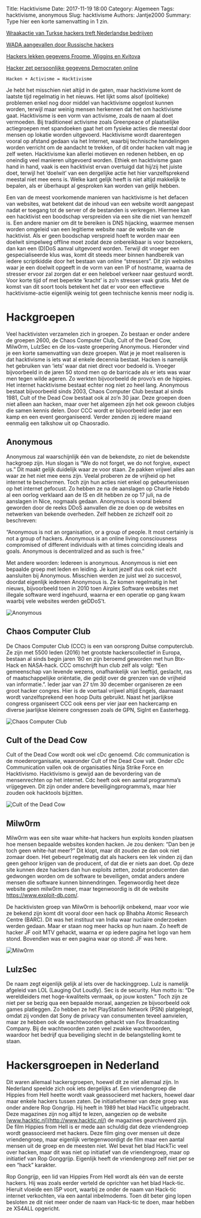 Title: Hacktivisme
Date: 2017-11-19 18:00
Category: Algemeen
Tags: hacktivisme, anonymous
Slug: hacktivisme
Authors: Jantje2000
Summary: Type hier een korte samenvatting in 1 zin.

[Wraakactie van Turkse hackers treft Nederlandse bedrijven](http://nos.nl/artikel/2162995-wraakactie-van-turkse-hackers-treft-nederlandse-bedrijven.html)

[WADA aangevallen door Russische hackers](http://nos.nl/artikel/2131887-wada-aangevallen-door-russische-hackers.html)

[Hackers lekken gegevens Froome, Wiggins en Kvitova](http://nos.nl/artikel/2132261-hackers-lekken-gegevens-froome-wiggins-en-kvitova.html)

[Hacker zet persoonlijke gegevens Democraten online](http://nos.nl/artikel/2125476-hacker-zet-persoonlijke-gegevens-democraten-online.html)

`Hacken + Activisme = Hacktivisme`

Je hebt het misschien niet altijd in de gaten, maar hacktivisme komt de laatste tijd regelmatig in het nieuws. Het lijkt soms alsof (politieke) problemen enkel nog door middel van hacktivisme opgelost kunnen worden, terwijl maar weinig mensen herkennen dat het om hacktivisme gaat. Hacktivisme is een vorm van activisme, zoals de naam al doet vermoeden. Bij traditioneel activisme zoals Greenpeace of plaatselijke actiegroepen met spandoeken gaat het om fysieke acties die meestal door mensen op lokatie worden uitgevoerd. Hacktivisme wordt daarentegen vooral op afstand gedaan via het Internet, waarbij technische handelingen worden verricht om de aandacht te trekken, of dit onder hacken valt mag je zelf weten. Hacktivisme kan allerlei motieven en redenen hebben, en op oneindig veel manieren uitgevoerd worden. Ethiek en hacktivisme gaan hand in hand, vaak is een hacktivist ervan overtuigd dat hij/zij het juiste doet, terwijl het ‘doelwit’ van een dergelijke actie het hier vanzelfsprekend meestal niet mee eens is. Welke kant gelijk heeft is niet altijd makkelijk te bepalen, als er überhaupt al gesproken kan worden van gelijk hebben.

Een van de meest voorkomende manieren van hacktivisme is het defacen van websites, wat betekent dat de inhoud van een website wordt aangepast nadat er toegang tot de server of de bestanden is verkregen. Hiermee kan een hacktivist een boodschap verspreiden via een site die niet van hemzelf is.  Een andere manier om dit te bereiken is DNS hijacking, waarmee mensen worden omgeleid van een legitieme website naar de website van de hacktivist. Als er geen boodschap verspreid hoeft te worden maar een doelwit simpelweg offline moet zodat deze onbereikbaar is voor bezoekers, dan kan een (D)DoS aanval uitgevoerd worden. Terwijl dit vroeger een gespecialiseerde klus was, komt dit steeds meer binnen handbereik van iedere scriptkiddie door het bestaan van online “stressers”. Dit zijn websites waar je een doelwit opgeeft in de vorm van een IP of hostname, waarna de stresser ervoor zal zorgen dat er een heleboel verkeer naar gestuurd wordt. Voor korte tijd of met beperkte ‘kracht’ is zo’n stresser vaak gratis. Met de komst van dit soort tools betekent het dat er voor een effectieve hacktivisme-actie eigenlijk weinig tot geen technische kennis meer nodig is.

# Hackgroepen

Veel hacktivisten verzamelen zich in groepen. Zo bestaan er onder andere de groepen 2600, de Chaos Computer Club, Cult of the Dead Cow, Milw0rm, LulzSec en de los-vaste groepering Anonymous. Hieronder vind je een korte samenvatting van deze groepen. Wat je je moet realiseren is dat hacktivisme is iets wat al enkele decennia bestaat. Hacken is namelijk het gebruiken van ‘iets’ waar dat niet direct voor bedoeld is. Vroeger bijvoorbeeld in de jaren 50 stond men op de barricade als er iets was waar men tegen wilde ageren. Zo werkten bijvoorbeeld de provo’s en de hippies. Het internet hacktivisme bestaat echter nog niet zo heel lang. Anonymous bestaat bijvoorbeeld sinds 2003, Chaos Computer Club bestaat al sinds 1981, Cult of the Dead Cow bestaat ook al zo’n 30 jaar. Deze groepen doen niet alleen aan hacken, maar over het algemeen zijn het ook gewoon clubjes die samen kennis delen. Door CCC wordt er bijvoorbeeld ieder jaar een kamp en een event georganiseerd. Verder zenden zij iedere maand eenmalig een talkshow uit op Chaosradio.

## Anonymous

Anonymous zal waarschijnlijk één van de bekendste, zo niet de bekendste hackgroep zijn. Hun slogan is “We do not forget, we do not forgive, expect us.” Dit maakt gelijk duidelijk waar ze voor staan. Ze pakken vrijwel alles aan waar ze het niet mee eens zijn. Veelal proberen ze de vrijheid op het internet te beschermen. Toch zijn hun acties niet enkel op gebeurtenissen op het internet gefocust. Zo hebben ze na de aanslagen op Charlie Hebdo al een oorlog verklaard aan de IS en dit hebben ze op 17 juli, na de aanslagen in Nice, nogmaals gedaan. Anonymous is vooral bekend geworden door de reeks DDoS aanvallen die ze doen op de websites en netwerken van bekende overheden. Zelf hebben ze zichzelf ooit zo beschreven:

“Anonymous is not an organisation, or a group of people. It most certainly is not a group of hackers. Anonymous is an online living consciousness compromised of different individuals with at times coinciding ideals and goals. Anonymous is decentralized and as such is free.”

Met andere woorden: Iedereen is anonymous. Anonymous is niet een bepaalde groep met leden en leiding. Je kunt jezelf dus ook niet echt aansluiten bij Anonymous. Misschien werden ze juist wel zo succesvol, doordat eigenlijk iedereen Anonymous is. Ze komen regelmatig in het nieuws, bijvoorbeeld toen in 2010 toen Airplex Software websites met illegale software werd ingehuurd, waarna er een operatie op gang kwam waarbij vele websites werden geDDoS’t.

![Anonymous](images/anonymous-2.jpg)

## Chaos Computer Club

De Chaos Computer Club (CCC) is een van oorsprong Duitse computerclub. Ze zijn met 5500 leden (2016) het grootste hackerscollectief in Europa, bestaan al sinds begin jaren ’80 en zijn beroemd geworden met hun Btx-Hack en NASA-hack. CCC omschrijft hun club zelf als volgt: “Een gemeenschap van levende wezens, onafhankelijk van leeftijd, geslacht, ras of maatschappelijke oriëntatie, die gedijt over de grenzen van de vrijheid van informatie.”. Ieder jaar van 27 t/m 30 december organiseren ze een groot hacker congres. Hier is de voertaal vrijwel altijd Engels, daarnaast wordt vanzelfsprekend een hoop Duits gebruikt. Naast het jaarlijkse congress organiseert CCC ook eens per vier jaar een hackercamp en diverse jaarlijkse kleinere congressen zoals de GPN, SigInt en Easterhegg.

![Chaos Computer Club](images/chaos-computer-club.jpg)

## Cult of the Dead Cow

Cult of the Dead Cow wordt ook wel cDc genoemd. Cdc communication is de moederorganisatie, waaronder Cult of the Dead Cow valt. Onder cDc Communication vallen ook de organisaties Ninja Strike Force en Hacktivismo. Hacktivismo is gewijd aan de bevordering van de mensenrechten op het internet. Cdc heeft ook een aantal programma’s vrijgegeven. Dit zijn onder andere beveiligingprogramma’s, maar hier zouden ook hacktools bijzitten.

![Cult of the Dead Cow](images/CDC.png)

## Milw0rm

Milw0rm was een site waar white-hat hackers hun exploits konden plaatsen hoe mensen bepaalde websites konden hacken. Je zou denken: “Dan ben je toch geen white-hat meer?” Dit klopt, maar dit zouden ze dan ook niet zomaar doen. Het gebeurt regelmatig dat als hackers een lek vinden zij dan geen gehoor krijgen van de producent, of dat die er niets aan doet. Op deze site kunnen deze hackers dan hun exploits zetten, zodat producenten dan gedwongen worden om de software te beveiligen, omdat anders andere mensen die software kunnen binnendringen. Tegenwoordig heet deze website geen milw0rm meer, maar tegenwoordig is dit de website https://www.exploit-db.com/.

De hacktivisten groep van Milw0rm is behoorlijk onbekend, maar voor wie ze bekend zijn komt dit vooral door een hack op Bhabha Atomic Research Centre (BARC). Dit was het instituut van India waar nuclaire onderzoeken werden gedaan. Maar er staan nog meer hacks op hun naam. Zo heeft de hacker JF ooit MTV gehackt, waarna er op iedere pagina het logo van hem stond. Bovendien was er een pagina waar op stond: JF was here.

![Milw0rm](images/milw0rm.jpg)

## LulzSec

De naam zegt eigenlijk gelijk al iets over de hackinggroep. Lulz is namelijk afgeleid van LOL (Lauging Out Loudly). Sec is de security. Hun motto is: “De wereldleiders met hoge-kwaliteits vermaak, op jouw kosten.” Toch zijn ze niet per se bezig qua een bepaalde moraal, aangezien ze bijvoorbeeld ook games platleggen. Zo hebben ze het PlayStation Network (PSN) platgelegd, omdat zij vonden dat Sony de privacy van consumenten teveel aanvielen, maar ze hebben ook de wachtwoorden gehackt van Fox Broadcasting Company. Bij de wachtwoorden zaten veel zwakke wachtwoorden, waardoor het bedrijf qua beveiliging slecht in de belangstelling komt te staan.

# Hackersgroepen in Nederland

Dit waren allemaal hackersgroepen, hoewel dit ze niet allemaal zijn. In Nederland speelde zich ook iets dergelijks af. Een vriendengroep die Hippies from Hell heette wordt vaak geassocieerd met hackers, hoewel daar maar enkele hackers tussen zaten. De initiatiefnemer van deze groep was onder andere Rop Gongrijp. Hij heeft in 1989 het blad HackTic uitgebracht. Deze magazines zijn nog altijd te lezen, aangezien op de website [www.hacktic.nl](http://www.hacktic.nl/) de magazines gearchiveerd zijn. De film Hippies from Hell is er mede aan schuldig dat deze vriendengroep wordt geassocieerd met hackers. Deze film ging over mensen uit deze vriendengroep, maar eigenlijk vertegenwoordigt de film maar een aantal mensen uit de groep en de meesten niet. Wel bevat het blad HackTic veel over hacken, maar dit was niet op initiatief van de vriendengroep, maar op initiatief van Rop Gonggrijp. Eigenlijk heeft de vriendengroep zelf niet per se een “hack” karakter.

Rop Gongrijp, een lid van Hippies From Hell wordt als één van de eerste hackers. Hij was zoals eerder verteld de oprichter van het blad Hack-tic. Hieruit vloeide een ISP voort, waarbij ze onder de naam van Hack-tic internet verkochten, via een aantal inbelmodems. Toen dit beter ging lopen besloten ze dit niet meer onder de naam van Hack-tic te doen, maar hebben ze XS4ALL opgericht.
